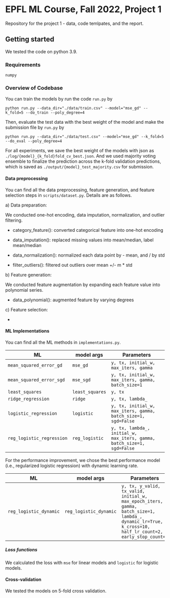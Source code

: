 # EPFL ML Course, Fall 2022, Project 1

Repository for the project 1 - data, code temlpates, and the report.

## Getting started 

We tested the code on python 3.9. 

### Requirements

  ```
  numpy
  ```

### Overview of Codebase

You can train the models by run the code `run.py` by 

  ```
  python run.py --data_dir="./data/train.csv" --model="mse_gd" --k_fold=5 --do_train --poly_degree=4
  ```
  
Then, evaluate the test data with the best weight of the model and make the submission file by `run.py` by
  
   ```
   python run.py --data_dir="./data/test.csv" --model="mse_gd" --k_fold=5 --do_eval --poly_degree=4
   ```

For all experiments, we save the best weight of the models with json as `./log/{model}_{k_fold}fold_cv_best.json`. And we used majority voting ensemble to finalize the prediction across the k-fold validation predictions, which is saved as `./output/{model}_test_majority.csv` for submission. 


#### Data preprocessing

You can find all the data preprocessing, feature generation, and feature selection steps in `scripts/dataset.py`. Details are as follows.

a) Data preparation:

We conducted one-hot encoding, data imputation, normalization, and outlier filtering.

- category_feature(): converted categorical feature into one-hot encoding

- data_imputation(): replaced missing values into mean/median, label mean/median

- data_normalization(): normalized each data point by - mean, and / by std

- filter_outliers(): filtered out outliers over mean +/- m * std

b) Feature generation:

We conducted feature augmentation by expanding each feature value into polynomial series.

- data_polynomial(): augmented feature by varying degrees


c) Feature selection:

-

#### ML Implementations

You can find all the ML methods in `implementations.py`.
 
| ML | model args          | Parameters |
|-----------|--------------------|-----------|
| `mean_squared_error_gd` | `mse_gd`  | `y, tx, initial_w, max_iters, gamma`  | 
| `mean_squared_error_sgd` | `mse_sgd` | `y, tx, initial_w, max_iters, gamma, batch_size=1`  |
| `least_squares` | `least_squares`     | `y, tx` |
| `ridge_regression` | `ridge`  | `y, tx, lambda_` |
| `logistic_regression` | `logistic`| `y, tx, initial_w, max_iters, gamma, batch_size=1, sgd=False` |
| `reg_logistic_regression` | `reg_logistic` | `y, tx, lambda_, initial_w, max_iters, gamma, batch_size=1, sgd=False` |

For the performance improvement, we chose the best performance model (i.e., regularized logistic regression) with dynamic learning rate.

| ML | model args          | Parameters |
|-----------|--------------------|-----------|
| `reg_logistic_dynamic` | `reg_logistic_dynamic` | `y, tx, y_valid, tx_valid, initial_w, max_epoch_iters, gamma, batch_size=1, lambda_, dynamic_lr=True, k_cross=10, half_lr_count=2, early_stop_count=4` |

##### Loss functions

We calculated the loss with `mse` for linear models and `logistic` for logistic models. 


#### Cross-validation

We tested the models on 5-fold cross validation. 

```

```
